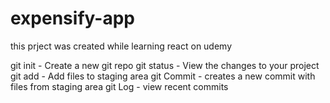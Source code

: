 # expensify-app
this prject was created while learning react on udemy

git init -  Create a new git repo
git status - View the changes to your project
git add - Add files to staging area
git Commit - creates a new commit with files from staging area
git Log - view recent commits
